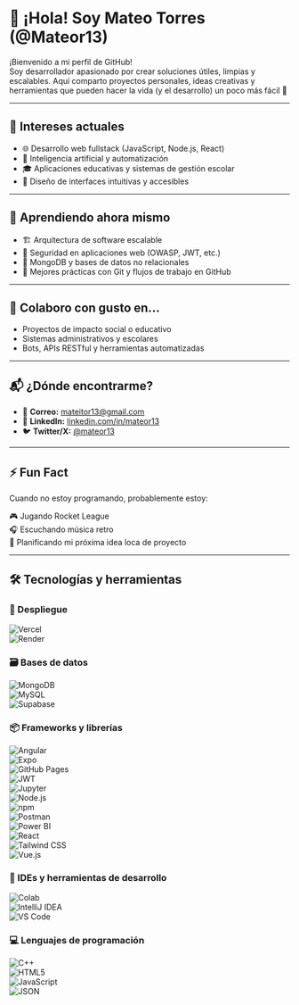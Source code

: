 # 👋 ¡Hola! Soy Mateo Torres (@Mateor13)

¡Bienvenido a mi perfil de GitHub!  
Soy desarrollador apasionado por crear soluciones útiles, limpias y escalables. Aquí comparto proyectos personales, ideas creativas y herramientas que pueden hacer la vida (y el desarrollo) un poco más fácil 🚀

---

## 👀 Intereses actuales

- 🌐 Desarrollo web fullstack (JavaScript, Node.js, React)
- 🤖 Inteligencia artificial y automatización
- 🎓 Aplicaciones educativas y sistemas de gestión escolar
- 🧠 Diseño de interfaces intuitivas y accesibles

---

## 🌱 Aprendiendo ahora mismo

- 🏗️ Arquitectura de software escalable
- 🔐 Seguridad en aplicaciones web (OWASP, JWT, etc.)
- 🧪 MongoDB y bases de datos no relacionales
- 🔄 Mejores prácticas con Git y flujos de trabajo en GitHub

---

## 🤝 Colaboro con gusto en...

- Proyectos de impacto social o educativo
- Sistemas administrativos y escolares
- Bots, APIs RESTful y herramientas automatizadas

---

## 📬 ¿Dónde encontrarme?

- 📧 **Correo:** [mateitor13@gmail.com](mailto:mateitor13@gmail.com)  
- 💼 **LinkedIn:** [linkedin.com/in/mateor13](https://www.linkedin.com/in/mateo-aldair-torres-lara-443677355)  
- 🐦 **Twitter/X:** [@mateor13](https://twitter.com/Teo_torres1309)

---

## ⚡ Fun Fact

Cuando no estoy programando, probablemente estoy:

🎮 Jugando Rocket League  
🎧 Escuchando música retro  
🧠 Planificando mi próxima idea loca de proyecto

---

## 🛠️ Tecnologías y herramientas

### 🚀 Despliegue  
![Vercel](https://img.shields.io/badge/Vercel-000000?style=for-the-badge&logo=vercel&logoColor=white)  
![Render](https://img.shields.io/badge/Render-46E3B7?style=for-the-badge&logo=render&logoColor=white)

### 🗃️ Bases de datos  
![MongoDB](https://img.shields.io/badge/MongoDB-4EA94B?style=for-the-badge&logo=mongodb&logoColor=white)  
![MySQL](https://img.shields.io/badge/MySQL-005C84?style=for-the-badge&logo=mysql&logoColor=white)  
![Supabase](https://img.shields.io/badge/Supabase-181818?style=for-the-badge&logo=supabase&logoColor=white)

### 📦 Frameworks y librerías  
![Angular](https://img.shields.io/badge/Angular-DD0031?style=for-the-badge&logo=angular&logoColor=white)  
![Expo](https://img.shields.io/badge/Expo-1B1F23?style=for-the-badge&logo=expo&logoColor=white)  
![GitHub Pages](https://img.shields.io/badge/GitHub%20Pages-222222?style=for-the-badge&logo=GitHub%20Pages&logoColor=white)  
![JWT](https://img.shields.io/badge/JWT-000000?style=for-the-badge&logo=JSON%20web%20tokens&logoColor=white)  
![Jupyter](https://img.shields.io/badge/Jupyter-F37626.svg?&style=for-the-badge&logo=Jupyter&logoColor=white)  
![Node.js](https://img.shields.io/badge/Node%20js-339933?style=for-the-badge&logo=nodedotjs&logoColor=white)  
![npm](https://img.shields.io/badge/npm-CB3837?style=for-the-badge&logo=npm&logoColor=white)  
![Postman](https://img.shields.io/badge/Postman-FF6C37?style=for-the-badge&logo=Postman&logoColor=white)  
![Power BI](https://img.shields.io/badge/PowerBI-F2C811?style=for-the-badge&logo=Power%20BI&logoColor=white)  
![React](https://img.shields.io/badge/React-20232A?style=for-the-badge&logo=react&logoColor=61DAFB)  
![Tailwind CSS](https://img.shields.io/badge/Tailwind_CSS-38B2AC?style=for-the-badge&logo=tailwind-css&logoColor=white)  
![Vue.js](https://img.shields.io/badge/Vue%20js-35495E?style=for-the-badge&logo=vuedotjs&logoColor=4FC08D)

### 🧰 IDEs y herramientas de desarrollo  
![Colab](https://img.shields.io/badge/Colab-F9AB00?style=for-the-badge&logo=googlecolab&color=525252)  
![IntelliJ IDEA](https://img.shields.io/badge/IntelliJ_IDEA-000000.svg?style=for-the-badge&logo=intellij-idea&logoColor=white)  
![VS Code](https://img.shields.io/badge/Visual_Studio_Code-0078D4?style=for-the-badge&logo=visual%20studio%20code&logoColor=white)

### 💻 Lenguajes de programación  
![C++](https://img.shields.io/badge/C%2B%2B-00599C?style=for-the-badge&logo=c%2B%2B&logoColor=white)  
![HTML5](https://img.shields.io/badge/HTML5-E34F26?style=for-the-badge&logo=html5&logoColor=white)  
![JavaScript](https://img.shields.io/badge/JavaScript-323330?style=for-the-badge&logo=javascript&logoColor=F7DF1E)  
![JSON](https://img.shields.io/badge/json-5E5C5C?style=for-the-badge&logo=json&logoColor=white)

